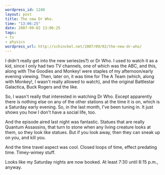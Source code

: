```yaml
--- 
wordpress_id: 1248
layout: post
title: The new Dr Who.
time: "13:06:25"
date: 2007-09-02 13:06:25
tags: 
- tv
- physics
wordpress_url: http://schinckel.net/2007/09/02/the-new-dr-who/
---
```

I didn't really get into the new series(es?) or Dr Who. I used to watch it as a kid, since I only had two TV channels, one of which was the ABC, and this, along with The Goodies and Monkey! were staples of my afternoon/early evening viewing. Then, later on, it was time for The A Team (which, along with Monkey!, I wasn't really allowed to watch), and the original Battlestar Galactica, Buck Rogers and the like.

So, I wasn't really that interested in watching Dr Who. Except apparently there is nothing else on any of the other stations at the time it is on, which is a Saturday early evening. So, in the last month, I've been tuning in. It just shows you how I don't have a social life, too.

And the episode aired last night was fantastic. Statues that are really Quantum Assassins, that turn to stone when any living creature looks at them, so they look like statues. But if you look away, then they can sneak up on you, and kill you.

And the time travel aspect was cool. Closed loops of time, effect predating time. Timey-wimey stuff.

Looks like my Saturday nights are now booked. At least 7:30 until 8:15 p.m., anyway.
